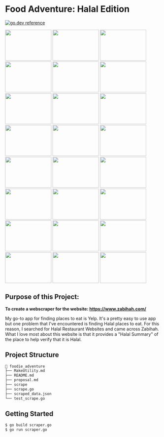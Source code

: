 # Food Adventure: Halal Edition
[![go.dev reference](https://img.shields.io/badge/go.dev-reference-007d9c?logo=go&logoColor=white&style=flat-square)](https://pkg.go.dev/url/of/your-module)


<div class="row">
  <div class="column">
    <img src="https://s3-media0.fl.yelpcdn.com/bphoto/bQ6ruT6eYidevObZ6b2MXQ/o.jpg" width="150" height="100">
    <img src="https://s3-media0.fl.yelpcdn.com/bphoto/S_kXiJ2fr_hWJ6BGxIOQrQ/o.jpg" width="150" height="100">
    <img src="https://s3-media0.fl.yelpcdn.com/bphoto/bQ6ruT6eYidevObZ6b2MXQ/o.jpg" width="150" height="100">
    <img src="https://s3-media0.fl.yelpcdn.com/bphoto/S_kXiJ2fr_hWJ6BGxIOQrQ/o.jpg" width="150" height="100">
    <img src="https://s3-media0.fl.yelpcdn.com/bphoto/bQ6ruT6eYidevObZ6b2MXQ/o.jpg" width="150" height="100">
    <img src="https://s3-media0.fl.yelpcdn.com/bphoto/S_kXiJ2fr_hWJ6BGxIOQrQ/o.jpg" width="150" height="100">

  </div>
  <div class="column">
    <img src="https://s3-media0.fl.yelpcdn.com/bphoto/S_kXiJ2fr_hWJ6BGxIOQrQ/o.jpg" width="150" height="100">
    <img src="https://s3-media0.fl.yelpcdn.com/bphoto/bQ6ruT6eYidevObZ6b2MXQ/o.jpg" width="150" height="100">
    <img src="https://s3-media0.fl.yelpcdn.com/bphoto/S_kXiJ2fr_hWJ6BGxIOQrQ/o.jpg" width="150" height="100">
    <img src="https://s3-media0.fl.yelpcdn.com/bphoto/bQ6ruT6eYidevObZ6b2MXQ/o.jpg" width="150" height="100">
    <img src="https://s3-media0.fl.yelpcdn.com/bphoto/S_kXiJ2fr_hWJ6BGxIOQrQ/o.jpg" width="150" height="100">
    <img src="https://s3-media0.fl.yelpcdn.com/bphoto/bQ6ruT6eYidevObZ6b2MXQ/o.jpg" width="150" height="100">
  
  </div>
  <div class="column">
    <img src="https://s3-media0.fl.yelpcdn.com/bphoto/bQ6ruT6eYidevObZ6b2MXQ/o.jpg" width="150" height="100">
    <img src="https://s3-media0.fl.yelpcdn.com/bphoto/S_kXiJ2fr_hWJ6BGxIOQrQ/o.jpg" width="150" height="100">
    <img src="https://s3-media0.fl.yelpcdn.com/bphoto/bQ6ruT6eYidevObZ6b2MXQ/o.jpg" width="150" height="100">
    <img src="https://s3-media0.fl.yelpcdn.com/bphoto/S_kXiJ2fr_hWJ6BGxIOQrQ/o.jpg" width="150" height="100">
    <img src="https://s3-media0.fl.yelpcdn.com/bphoto/bQ6ruT6eYidevObZ6b2MXQ/o.jpg" width="150" height="100">
    <img src="https://s3-media0.fl.yelpcdn.com/bphoto/S_kXiJ2fr_hWJ6BGxIOQrQ/o.jpg" width="150" height="100">
   
  </div>
  <div class="column">
    <img src="https://s3-media0.fl.yelpcdn.com/bphoto/S_kXiJ2fr_hWJ6BGxIOQrQ/o.jpg" width="150" height="100">
    <img src="https://s3-media0.fl.yelpcdn.com/bphoto/bQ6ruT6eYidevObZ6b2MXQ/o.jpg" width="150" height="100">
    <img src="https://s3-media0.fl.yelpcdn.com/bphoto/S_kXiJ2fr_hWJ6BGxIOQrQ/o.jpg" width="150" height="100">
    <img src="https://s3-media0.fl.yelpcdn.com/bphoto/bQ6ruT6eYidevObZ6b2MXQ/o.jpg" width="150" height="100">
    <img src="https://s3-media0.fl.yelpcdn.com/bphoto/S_kXiJ2fr_hWJ6BGxIOQrQ/o.jpg" width="150" height="100">
    <img src="https://s3-media0.fl.yelpcdn.com/bphoto/bQ6ruT6eYidevObZ6b2MXQ/o.jpg" width="150" height="100">
  
  </div>



## Purpose of this Project: 
**To create a webscraper for the website: https://www.zabihah.com/**

My go-to app for finding places to eat is Yelp. It's a pretty easy to use app but one problem that I've encountered is finding Halal places to eat.
For this reason, I searched for Halal Restaurant Websites and came across Zabihah. What I love most about this website is that it provides a "Halal Summary"
of the place to help verify that it is Halal.

## Project Structure

```bash
📂 foodie_adventure
├── MakeUtility.md
├── README.md
├── proposal.md
├── scrape
├── scrape.go
├── scraped_data.json
└── test_scrape.go
```

## Getting Started
```bash
$ go build scraper.go
$ go run scraper.go

```
